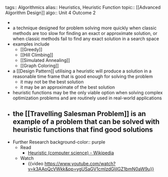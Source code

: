 tags:: Algorithmics
alias:: Heuristics, Heuristic Function
topic:: [[Advanced Algorithm Design]]
algo:: Unit 4 Outcome 2

-
- a technique designed for problem solving more quickly when classic methods are too slow for finding an exact or approximate solution, or when classic methods fail to find any exact solution in a search space
- examples include
	- [[Greedy]]
	- [[Hill Climbing]]
	- [[Simulated Annealing]]
	- [[Graph Coloring]]
- a [[Design Pattern]] utilising a heuristic will produce a solution in a reasonable time frame that is good enough for solving the problem
	- it may not be the best solution
	- it may be an approximate of the best solution
- heuristic functions may be the only viable option when solving complex optimization problems and are routinely used in real-world applications
- the [[Travelling Salesman Problem]] is an example of a problem that can be solved with heuristic functions that find good solutions
	-
- Further Research
  background-color:: purple
	- Read
		- [Heuristic (computer science) - Wikipedia](https://en.wikipedia.org/wiki/Heuristic_(computer_science))
	- Watch
		- {{video https://www.youtube.com/watch?v=k3AAoQcVWkk&pp=ygUSaGV1cmlzdGljIGZ1bmN0aW9u}}